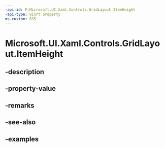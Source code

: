 ```yaml
---
-api-id: P:Microsoft.UI.Xaml.Controls.GridLayout.ItemHeight
-api-type: winrt property
ms.custom: RS5
---
```


<!-- Property syntax.
public double ItemHeight { get;  set; }
-->

# Microsoft.UI.Xaml.Controls.GridLayout.ItemHeight

## -description

## -property-value

## -remarks

## -see-also

## -examples

